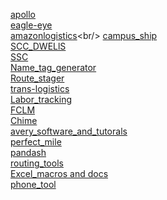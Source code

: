 
[apollo](https://apollo-audit.corp.amazon.com/) <br/>
[eagle-eye](https://eagleeye-na.amazon.com/search)<br/>
[amazonlogistics](https://www.amazonlogistics.com/?)<br/>
[campus_ship](https://www.campusship.ups.com/login?reasonCode=-1)<br/>
[SCC_DWELlS](https://logistics.amazon.com/station/inductperformance/view?isdwellingTab=true)<br/>
[SSC](https://logistics.amazon.com/station/dashboard/overview)<br/>
[Name_tag_generator](https://mastermind.amazon.com/tag_generator/?fc=DYX2)<br/>
[Route_stager](https://route-stager-na.corp.amazon.com/index.html?#/node/DYX2)<br/>
[trans-logistics](https://trans-logistics.amazon.com)<br/>
[Labor_tracking](http://fcmenu-iad-regionalized.corp.amazon.com/DYX2/laborTrackingKiosk)<br/>
[FCLM](https://fclm-portal.amazon.com/?warehouseId=DYX2)<br/>
[Chime](https://app.chime.aws/)<br/>
[avery_software_and_tutorals](https://drive.corp.amazon.com/folders/AMZL%20OpsTech/Avery%20Software)<br/>
[perfect_mile](https://perfectmile-na.amazon.com/)<br/>
[pandash](https://pandash.amazon.com/)<br/>
[routing_tools](https://routingtools-na.amazon.com/clusterTransfer.jsp)<br/>
[Excel_macros and docs](https://drive.corp.amazon.com/personal/pascarma/DYX2)<br/>
[phone_tool](https://phonetool.amazon.com)<br/>
